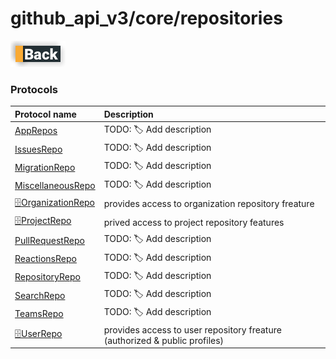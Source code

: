 # github_api_v3/core/repositories

[![Back](../../../../docs/img/button_back.png "Back") ](../README.md)

### Protocols

|Protocol name                                      | Description               |
|:--------------------------------------------------|:--------------------------|
|[AppRepos](./AppsRepo.swift)                       | TODO: 🏷 Add description  |
|[IssuesRepo](./IssuesRepo.swift)                   | TODO: 🏷 Add description  |
|[MigrationRepo](./MigrationRepo.swift)             | TODO: 🏷 Add description  |
|[MiscellaneousRepo](./MiscellaneousRepo.swift)     | TODO: 🏷 Add description  |
|[🗄OrganizationRepo](./OrganizationRepo.swift)     | provides access to organization repository freature  |
|[🗄ProjectRepo](./ProjectRepo.swift)               | prived access to project repository features  |
|[PullRequestRepo](./PullRequestRepo.swift)         | TODO: 🏷 Add description  |
|[ReactionsRepo](./ReactionsRepo.swift)             | TODO: 🏷 Add description  |
|[RepositoryRepo](./RepositoryRepo.swift)           | TODO: 🏷 Add description  |
|[SearchRepo](./SearchRepo.swift)                   | TODO: 🏷 Add description  |
|[TeamsRepo](./TeamsRepo.swift)                     | TODO: 🏷 Add description  |
|[🗄UserRepo](./UserRepo.swift)                     | provides access to user repository freature (authorized & public profiles) |
